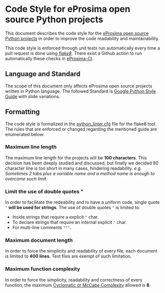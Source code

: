 # Code Style for eProsima open source Python projects

This document describes the code style for the [eProsima open source Python projects](https://github.com/eProsima) in order to improve the code readability and maintainability.

This code style is enforced through unit tests run automatically every time a pull request is done using [*flake8*](https://github.com/PyCQA/flake8).
There exist a Github action to run automatically these checks in [eProsima-CI](https://github.com/eProsima/eProsima-CI).

## Language and Standard

The scope of this document only affects eProsima open source projects written in Python language.
The followed Standard is [Google Python Style Guide](https://google.github.io/styleguide/pyguide.html) with slide variations.

## Formatting

The code style is formalized in the [python_linter.cfg](python_linter.cfg) file for the flake8 tool.
The rules that are enforced or changed regarding the mentioned guide are enumerated below:

### Maximum line length

The maximum line length for the projects will be **100 characters**.
This decision has been deeply studied and discussed, but finally we decided 80 character line is too short in many cases, hindering readability.
*e.g. Sometimes 2 tabs plus a variable name and a method name is enough to overcome such limit.*

### Limit the use of double quotes "

In order to facilitate the redeability and to have a uniform code, single quote **`'` will be used for strings**.
The use of double quotes `"` is limited to:

- Inside strings that require a explicit `"` char.
- To declare strings that require an internal explicit `'` char.
- For multi-line comments `"""`.

### Maximum document length

In order to force the simplicity and readability of every file, each document is limited to **400 lines**.
Test files are exempt of such limitation.

### Maximum function complexity

In order to force the simplicity, readability and correctness of every function, the maximum [Cyclomatic or McCabe Complexity](https://en.wikipedia.org/wiki/Cyclomatic_complexity) allowed is **8**.
